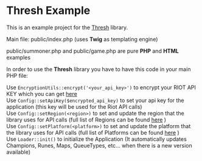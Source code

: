 <h1>Thresh Example</h1>

This is an example project for the [Thresh](https://github.com/Petersil1998/Thresh) library.

Main file: public/index.php (uses **Twig** as templating engine)

public/summoner.php and public/game.php are pure **PHP** and **HTML** examples

In order to use the **Thresh** library you have to have this code in your main PHP file:

Use `EncryptionUtils::encrypt('<your_api_key>')` to encrypt your RIOT API KEY which you can get [here](https://developer.riotgames.com)<br>
Use `Config::setApiKey($encrypted_api_key)` to set your api key for the application (this key will be used for the Riot API calls)<br>
Use `Config::setRegion(<region>)` to set and update the region that the library uses for API calls (full list of Regions can be found [here](https://github.com/Petersil1998/Thresh/blob/master/src/Constants/Regions.php) )<br>
Use `Config::setPlatform(<platform>)` to set and update the platform that the library uses for API calls (full list of Platforms can be found [here](https://github.com/Petersil1998/Thresh/blob/master/src/Constants/Platforms.php) )<br>
Use `Loader::init()` to initialize the Application (It automatically updates Champions, Runes, Maps, QueueTypes, etc... when there is a new version available)
